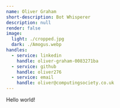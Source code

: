 ```yaml
---
name: Oliver Graham
short-description: Bot Whisperer
description: null
render: false
image:
  light: ./cropped.jpg
  dark: ./Amogus.webp
handles:
  - service: linkedin
    handle: oliver-graham-0083271ba
  - service: github
    handle: oliver276
  - service: email
    handle: oliver@computingsociety.co.uk
---
```


Hello world!
